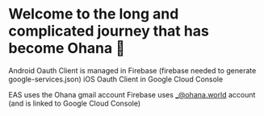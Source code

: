 # Welcome to the long and complicated journey that has become Ohana 👋

Android Oauth Client is managed in Firebase (firebase needed to generate google-services.json)
iOS Oauth Client in Google Cloud Console

EAS uses the Ohana gmail account
Firebase uses _@ohana.world account (and is linked to Google Cloud Console)

